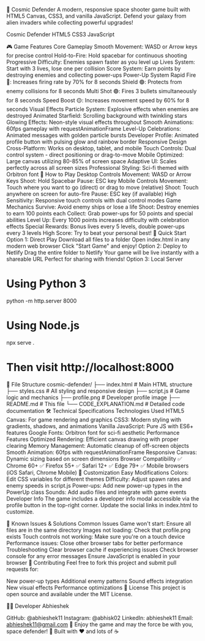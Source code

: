 🚀 Cosmic Defender
A modern, responsive space shooter game built with HTML5 Canvas, CSS3, and vanilla JavaScript. Defend your galaxy from alien invaders while collecting powerful upgrades!

Cosmic Defender HTML5 CSS3 JavaScript

🎮 Game Features
Core Gameplay
Smooth Movement: WASD or Arrow keys for precise control
Hold-to-Fire: Hold spacebar for continuous shooting
Progressive Difficulty: Enemies spawn faster as you level up
Lives System: Start with 3 lives, lose one per collision
Score System: Earn points by destroying enemies and collecting power-ups
Power-Up System
Rapid Fire 🔴: Increases firing rate by 70% for 8 seconds
Shield 🟢: Protects from enemy collisions for 8 seconds
Multi Shot 🟣: Fires 3 bullets simultaneously for 8 seconds
Speed Boost 🟡: Increases movement speed by 60% for 8 seconds
Visual Effects
Particle System: Explosive effects when enemies are destroyed
Animated Starfield: Scrolling background with twinkling stars
Glowing Effects: Neon-style visual effects throughout
Smooth Animations: 60fps gameplay with requestAnimationFrame
Level-Up Celebrations: Animated messages with golden particle bursts
Developer Profile: Animated profile button with pulsing glow and rainbow border
Responsive Design
Cross-Platform: Works on desktop, tablet, and mobile
Touch Controls: Dual control system - direct positioning or drag-to-move
Mobile Optimized: Large canvas utilizing 80-85% of screen space
Adaptive UI: Scales perfectly across all screen sizes
Professional Styling: Sci-fi themed with Orbitron font
🎯 How to Play
Desktop Controls
Movement: WASD or Arrow Keys
Shoot: Hold Spacebar
Pause: ESC key
Mobile Controls
Movement: Touch where you want to go (direct) or drag to move (relative)
Shoot: Touch anywhere on screen for auto-fire
Pause: ESC key (if available)
High Sensitivity: Responsive touch controls with dual control modes
Game Mechanics
Survive: Avoid enemy ships or lose a life
Shoot: Destroy enemies to earn 100 points each
Collect: Grab power-ups for 50 points and special abilities
Level Up: Every 1000 points increases difficulty with celebration effects
Special Rewards: Bonus lives every 5 levels, double power-ups every 3 levels
High Score: Try to beat your personal best!
🚀 Quick Start
Option 1: Direct Play
Download all files to a folder
Open index.html in any modern web browser
Click "Start Game" and enjoy!
Option 2: Deploy to Netlify
Drag the entire folder to Netlify
Your game will be live instantly with a shareable URL
Perfect for sharing with friends!
Option 3: Local Server
# Using Python 3
python -m http.server 8000

# Using Node.js
npx serve .

# Then visit http://localhost:8000
📁 File Structure
cosmic-defender/
├── index.html          # Main HTML structure
├── styles.css          # All styling and responsive design
├── script.js           # Game logic and mechanics
├── profile.png         # Developer profile image
├── README.md           # This file
└── CODE_EXPLANATION.md # Detailed code documentation
🛠️ Technical Specifications
Technologies Used
HTML5 Canvas: For game rendering and graphics
CSS3: Modern styling with gradients, shadows, and animations
Vanilla JavaScript: Pure JS with ES6+ features
Google Fonts: Orbitron font for sci-fi aesthetic
Performance Features
Optimized Rendering: Efficient canvas drawing with proper clearing
Memory Management: Automatic cleanup of off-screen objects
Smooth Animation: 60fps with requestAnimationFrame
Responsive Canvas: Dynamic sizing based on screen dimensions
Browser Compatibility
✅ Chrome 60+
✅ Firefox 55+
✅ Safari 12+
✅ Edge 79+
✅ Mobile browsers (iOS Safari, Chrome Mobile)
🎨 Customization
Easy Modifications
Colors: Edit CSS variables for different themes
Difficulty: Adjust spawn rates and enemy speeds in script.js
Power-ups: Add new power-up types in the PowerUp class
Sounds: Add audio files and integrate with game events
Developer Info
The game includes a developer info modal accessible via the profile button in the top-right corner. Update the social links in index.html to customize.

🐛 Known Issues & Solutions
Common Issues
Game won't start: Ensure all files are in the same directory
Images not loading: Check that profile.png exists
Touch controls not working: Make sure you're on a touch device
Performance issues: Close other browser tabs for better performance
Troubleshooting
Clear browser cache if experiencing issues
Check browser console for any error messages
Ensure JavaScript is enabled in your browser
🤝 Contributing
Feel free to fork this project and submit pull requests for:

New power-up types
Additional enemy patterns
Sound effects integration
New visual effects
Performance optimizations
📄 License
This project is open source and available under the MIT License.

👨‍💻 Developer
Abhieshek

GitHub: @abhieshek11
Instagram: @abhisk02
LinkedIn: abhieshek11
Email: abhieshek11@gmail.com
🌟 Enjoy the game and may the force be with you, space defender! 🌟
Built with ❤️ and lots of ☕
